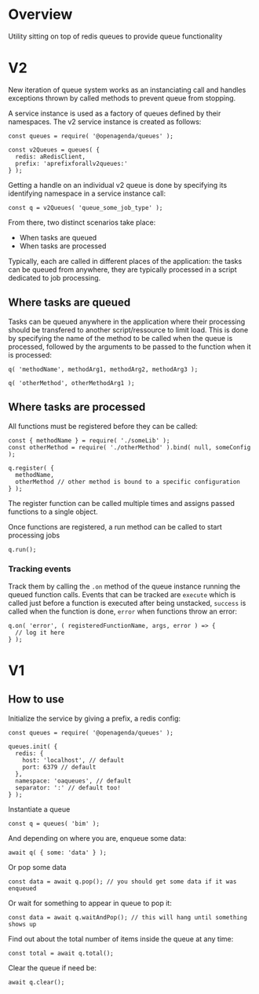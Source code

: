 # Overview

Utility sitting on top of redis queues to provide queue functionality


# V2

New iteration of queue system works as an instanciating call and handles exceptions thrown by called methods to prevent queue from stopping.

A service instance is used as a factory of queues defined by their namespaces. The v2 service instance is created as follows:

    const queues = require( '@openagenda/queues' );

    const v2Queues = queues( {
      redis: aRedisClient,
      prefix: 'aprefixforallv2queues:'
    } );

Getting a handle on an individual v2 queue is done by specifying its identifying namespace in a service instance call:

    const q = v2Queues( 'queue_some_job_type' );

From there, two distinct scenarios take place:

 * When tasks are queued
 * When tasks are processed

Typically, each are called in different places of the application: the tasks can be queued from anywhere, they are typically processed in a script dedicated to job processing.

## Where tasks are queued

Tasks can be queued anywhere in the application where their processing should be transfered to another script/ressource to limit load. This is done by specifying the name of the method to be called when the queue is processed, followed by the arguments to be passed to the function when it is processed:

    q( 'methodName', methodArg1, methodArg2, methodArg3 );

    q( 'otherMethod', otherMethodArg1 );

## Where tasks are processed

All functions must be registered before they can be called:

    const { methodName } = require( './someLib' );
    const otherMethod = require( './otherMethod' ).bind( null, someConfig );

    q.register( {
      methodName,
      otherMethod // other method is bound to a specific configuration
    } );

The register function can be called multiple times and assigns passed functions to a single object.

Once functions are registered, a run method can be called to start processing jobs

    q.run();

### Tracking events

Track them by calling the `.on` method of the queue instance running the queued function calls. Events that can be tracked are `execute` which is called just before a function is executed after being unstacked, `success` is called when the function is done, `error` when functions throw an error:

    q.on( 'error', ( registeredFunctionName, args, error ) => {
      // log it here
    } );


# V1

## How to use

Initialize the service by giving a prefix, a redis config:

    const queues = require( '@openagenda/queues' );

    queues.init( {
      redis: {
        host: 'localhost', // default
        port: 6379 // default
      },
      namespace: 'oaqueues', // default
      separator: ':' // default too!
    } );

Instantiate a queue

    const q = queues( 'bim' );

And depending on where you are, enqueue some data:

    await q( { some: 'data' } );

Or pop some data

    const data = await q.pop(); // you should get some data if it was enqueued

Or wait for something to appear in queue to pop it:

    const data = await q.waitAndPop(); // this will hang until something shows up

Find out about the total number of items inside the queue at any time:

    const total = await q.total();

Clear the queue if need be:

    await q.clear();
